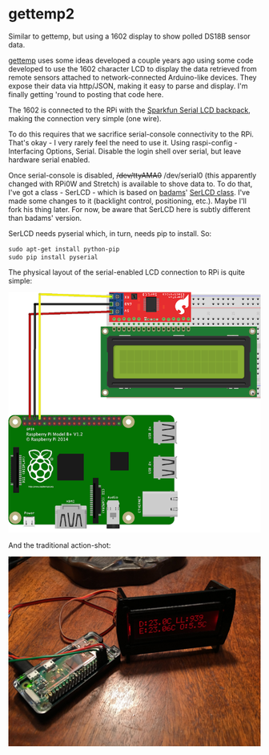 # gettemp2
Similar to gettemp, but using a 1602 display to show polled DS18B sensor data.

[gettemp](https://github.com/kenkl/gettemp) uses some ideas developed a couple years ago using some code developed to use the 1602 character LCD to display the data retrieved from remote sensors attached to network-connected Arduino-like devices. They expose their data via http/JSON, making it easy to parse and display. I'm finally getting 'round to posting that code here.

The 1602 is connected to the RPi with the [Sparkfun Serial LCD backpack](https://www.sparkfun.com/products/258), making the connection very simple (one wire).

To do this requires that we sacrifice serial-console connectivity to the RPi. That's okay - I very rarely feel the need to use it. Using raspi-config - Interfacing Options, Serial. Disable the login shell over serial, but leave hardware serial enabled.

Once serial-console is disabled, ~~/dev/ttyAMA0~~ /dev/serial0 (this apparently changed with RPi0W and Stretch) is available to shove data to. To do that, I've got a class - SerLCD - which is based on [badams](https://github.com/badams)' [SerLCD class](https://github.com/badams/SerLCD). I've made some changes to it (backlight control, positioning, etc.). Maybe I'll fork his thing later. For now, be aware that SerLCD here is subtly different than badams' version.

SerLCD needs pyserial which, in turn, needs pip to install. So:

```
sudo apt-get install python-pip
sudo pip install pyserial
```

The physical layout of the serial-enabled LCD connection to RPi is quite simple:

![alt text](https://raw.githubusercontent.com/kenkl/gettemp2/master/rpi_serlcd_basic_bb_sm.png "SerialLCD hookup to RPi")

And the traditional action-shot:

![alt text](https://raw.githubusercontent.com/kenkl/gettemp2/master/IMG_0431_noexif.jpg "action shot")


